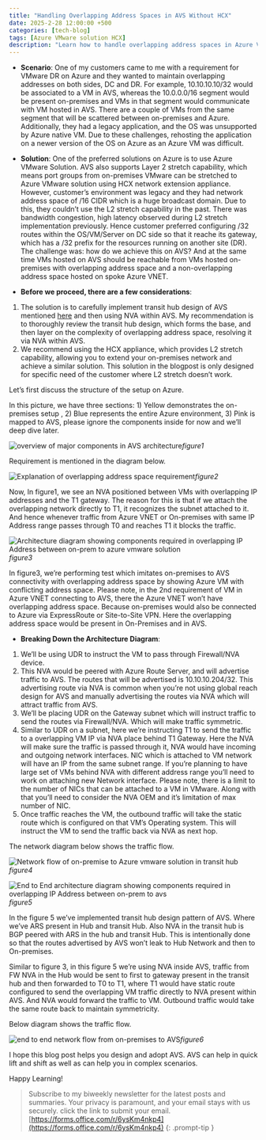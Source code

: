 ```yaml
---
title: "Handling Overlapping Address Spaces in AVS Without HCX"
date: 2025-2-28 12:00:00 +500
categories: [tech-blog]
tags: [Azure VMware solution HCX]
description: "Learn how to handle overlapping address spaces in Azure VMware Solution. using transit hub design and NVA. we'll have conflicting IP address on-prem and azure"
---
```


* **Scenario**:
One of my customers came to me with a requirement for VMware DR on Azure and they wanted to maintain overlapping addresses on both sides, DC and DR. For example, 10.10.10.10/32 would be associated to a VM in AVS, whereas the 10.0.0.0/16 segment would be present on-premises and VMs in that segment would communicate with VM hosted in AVS. There are a couple of VMs from the same segment that will be scattered between on-premises and Azure.
Additionally, they had a legacy application, and the OS was unsupported by Azure native VM.
Due to these challenges, rehosting the application on a newer version of the OS on Azure as an Azure VM was difficult.

* **Solution**:
One of the preferred solutions on Azure is to use Azure VMware Solution. AVS also supports Layer 2 stretch capability, which means port groups from on-premises VMware can be stretched to Azure VMware solution using HCX network extension appliance. However, customer’s environment was legacy and they had network address space of /16 CIDR which is a huge broadcast domain. Due to this, they couldn’t use the L2 stretch capability in the past. There was bandwidth congestion, high latency observed during L2 stretch implementation previously.
Hence customer preferred configuring /32 routes within the OS/VM/Server on DC side so that it reache its gateway, which has a /32 prefix for the resources running on another site (DR).
The challenge was: how do we achieve this on AVS? And at the same time VMs hosted on AVS should be reachable from VMs hosted on-premises with overlapping address space and a non-overlapping address space hosted on spoke Azure VNET.

* **Before we proceed, there are a few considerations**:
1.  The solution is to carefully implement transit hub design of AVS mentioned [here](https://learn.microsoft.com/en-us/azure/azure-vmware/architecture-network-design-considerations#transit-spoke-virtual-network-topology) and then using NVA within AVS. My recommendation is to thoroughly review the transit hub design, which forms the base, and then layer on the complexity of overlapping address space, resolving it via NVA within AVS.
2.  We recommend using the HCX appliance, which provides L2 stretch capability, allowing you to extend your on-premises network and achieve a similar solution. This solution in the blogpost is only designed for specific need of the customer where L2 stretch doesn’t work.

Let’s first discuss the structure of the setup on Azure.

In this picture, we have three sections: 1) Yellow demonstrates the on-premises setup , 2) Blue represents the entire Azure environment, 3) Pink is mapped to AVS, please ignore the components inside for now and we’ll deep dive later.

![overview of major components in AVS architecture](https://raw.githubusercontent.com/qureshiaquib/qureshiaquib.github.io/main/assets/28022025/overview-architecture-showing-placement-of-avs.jpg)_figure1_


Requirement is mentioned in the diagram below.

![Explanation of overlapping address space requirement](https://raw.githubusercontent.com/qureshiaquib/qureshiaquib.github.io/main/assets/28022025/requirement-understanding-of-overlap-address-space.jpg)_figure2_

Now, In figure1, we see an NVA positioned between VMs with overlapping IP addresses and the T1 gateway.
The reason for this is that if we attach the overlapping network directly to T1, it recognizes the subnet attached to it. And hence whenever traffic from Azure VNET or On-premises with same IP Address range passes through T0 and reaches T1 it blocks the traffic.

![Architecture diagram showing components required in overlapping IP Address between on-prem to azure vmware solution](https://raw.githubusercontent.com/qureshiaquib/qureshiaquib.github.io/main/assets/28022025/avs-to-azure-vnet-connection-with-overlapping-ip.jpg)_figure3_

In figure3, we’re performing test which imitates on-premises to AVS connectivity with overlapping address space by showing Azure VM with conflicting address space. Please note, in the 2nd requirement of VM in Azure VNET connecting to AVS, there the Azure VNET won’t have overlapping address space. Because on-premises would also be connected to Azure via ExpressRoute or Site-to-Site VPN. Here the overlapping address space would be present in On-Premises and in AVS.

* **Breaking Down the Architecture Diagram**:

1.  We’ll be using UDR to instruct the VM to pass through Firewall/NVA device. 
2.  This NVA would be peered with Azure Route Server, and will advertise traffic to AVS. The routes that will be advertised is 10.10.10.204/32. This advertising route via NVA is common when you’re not using global reach design for AVS and manually advertising the routes via NVA which will attract traffic from AVS. 
3.  We’ll be placing UDR on the Gateway subnet which will instruct traffic to send the routes via Firewall/NVA. Which will make traffic symmetric.
4.  Similar to UDR on a subnet, here we’re instructing T1 to send the traffic to a overlapping VM IP via NVA place behind T1 Gateway. Here the NVA will make sure the traffic is passed through it, NVA would have incoming and outgoing network interfaces. NIC which is attached to VM network will have an IP from the same subnet range. If you’re planning to have large set of VMs behind NVA with different address range you’ll need to work on attaching new Network interface.
Please note, there is a limit to the number of NICs that can be attached to a VM in VMware. Along with that you’ll need to consider the NVA OEM and it’s limitation of max number of NIC.
5.  Once traffic reaches the VM, the outbound traffic will take the static route which is configured on that VM’s Operating system. This will instruct the VM to send the traffic back via NVA as next hop.

The network diagram below shows the traffic flow.

![Network flow of on-premise to Azure vmware solution in transit hub](https://raw.githubusercontent.com/qureshiaquib/qureshiaquib.github.io/main/assets/28022025/network-flow-of-on-prem-to-avs-with-overlapping-ip.jpg)_figure4_

![End to End architecture diagram showing components required in overlapping IP Address between on-prem to avs](https://raw.githubusercontent.com/qureshiaquib/qureshiaquib.github.io/main/assets/28022025/architecture-on-prem-to-azure-vmware-solution.jpg)_figure5_


In the figure 5 we’ve implemented transit hub design pattern of AVS. Where we’ve ARS present in Hub and transit Hub. Also NVA in the transit hub is BGP peered with ARS in the hub and transit Hub. This is intentionally done so that the routes advertised by AVS won’t leak to Hub Network and then to On-premises.

Similar to figure 3, in this figure 5 we’re using NVA inside AVS, traffic from FW NVA in the Hub would be sent to first to gateway present in the transit hub and then forwarded to T0 to T1, where T1 would have static route configured to send the overlapping VM traffic directly to NVA present within AVS. And NVA would forward the traffic to VM. Outbound traffic would take the same route back to maintain symmetricity.

Below diagram shows the traffic flow.

![end to end network flow from on-premises to AVS](https://raw.githubusercontent.com/qureshiaquib/qureshiaquib.github.io/main/assets/28022025/etoe-network-flow-of-on-prem-to-avs.jpg)_figure6_


I hope this blog post helps you design and adopt AVS.
AVS can help in quick lift and shift as well as can help you in complex scenarios.

Happy Learning!

>Subscribe to my biweekly newsletter for the latest posts and summaries. Your privacy is paramount, and your email stays with us securely.
click the link to submit your email.
[https://forms.office.com/r/6ysKm4nkp4](https://forms.office.com/r/6ysKm4nkp4)
{: .prompt-tip }